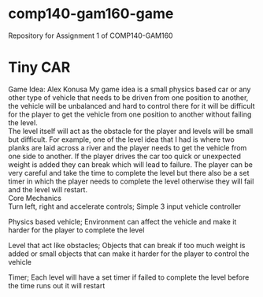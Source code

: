 # comp140-gam160-game
Repository for Assignment 1 of COMP140-GAM160

# Tiny CAR

Game Idea: Alex Konusa 
My game idea is a small physics based car or any other type of vehicle that needs to be driven from one position to another, the vehicle will be unbalanced and hard to control there for it will be difficult for the player to get the vehicle from one position to another without failing the level.  
The level itself will act as the obstacle for the player and levels will be small but difficult. For example, one of the level idea that I had is where two planks are laid across a river and the player needs to get the vehicle from one side to another. If the player drives the car too quick or unexpected weight is added they can break which will lead to failure. The player can be very careful and take the time to complete the level but there also be a set timer in which the player needs to complete the level otherwise they will fail and the level will restart.  
Core Mechanics  
Turn left, right and accelerate controls; 
Simple 3 input vehicle controller  
 
Physics based vehicle; 
Environment can affect the vehicle and make it harder for the player to complete the level 
 
Level that act like obstacles; 
Objects that can break if too much weight is added or small objects that can make it harder for the player to control the vehicle 
 
Timer; 
Each level will have a set timer if failed to complete the level before the time runs out it will restart 

